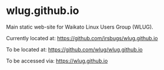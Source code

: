 # wlug.github.io

Main static web-site for Waikato Linux Users Group (WLUG).

Currently located at: https://github.com/irsbugs/wlug.github.io

To be located at: https://github.com/wlug/wlug.github.io

To be accessed via: https://wlug.github.io
